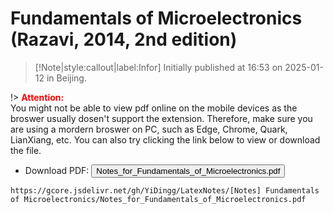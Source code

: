 # Fundamentals of Microelectronics (Razavi, 2014, 2nd edition)

> [!Note|style:callout|label:Infor]
Initially published at 16:53 on 2025-01-12 in Beijing.

!> **<span style='color:red'>Attention:</span>**<br>
You might not be able to view pdf online on the mobile devices as the broswer usually dosen't support the extension. Therefore, make sure you are using a mordern broswer on PC, such as Edge, Chrome, Quark, LianXiang, etc. You can also try clicking the link below to view or download the file.

- Download PDF: 
<button onclick="window.open('https://gcore.jsdelivr.net/gh/YiDingg/LatexNotes/[Notes] Fundamentals of Microelectronics/Notes_for_Fundamentals_of_Microelectronics.pdf')" type="button">Notes_for_Fundamentals_of_Microelectronics.pdf</button>

```pdf
https://gcore.jsdelivr.net/gh/YiDingg/LatexNotes/[Notes] Fundamentals of Microelectronics/Notes_for_Fundamentals_of_Microelectronics.pdf
```

